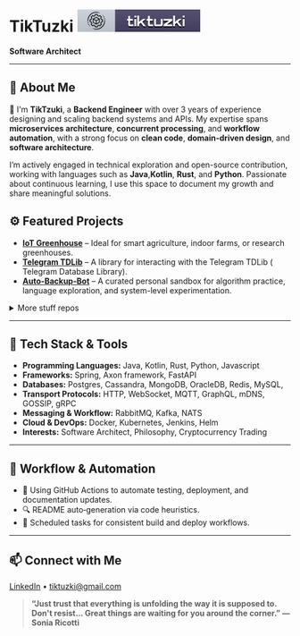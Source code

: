 # TikTuzki [![TikTuzki](./img/tik-badge.svg)](https://github.com/TikTzuki/TikTzuki)

**Software Architect**

---

## 🚀 About Me

👋 I'm **TikTzuki**, a **Backend Engineer** with over 3 years of experience designing and
scaling backend systems and APIs. My expertise spans **microservices architecture**, **concurrent processing**, and
**workflow automation**, with a strong focus on **clean code**, **domain-driven design**, and **software architecture**.

I’m actively engaged in technical exploration and open-source contribution, working with languages such as
**Java**,**Kotlin**, **Rust**, and **Python**. Passionate about continuous learning, I use this space to document my
growth and share meaningful solutions.

## ⚙️ Featured Projects

- [**IoT Greenhouse**](https://github.com/TikTzuki/prometheus-greenhouse) – Ideal for smart agriculture, indoor farms,
  or research greenhouses.
- [**Telegram TDLib**](https://github.com/TikTzuki/telegram-tdlib) – A library for interacting with the Telegram TDLib (
  Telegram Database Library).
- [**Auto‑Backup‑Bot**](https://github.com/TikTzuki/learning-lab) – A curated personal sandbox for algorithm practice,
  language exploration, and system-level experimentation.

<details>
<summary>More stuff repos</summary>

- nvim
- nio-lab
- mvc-store
- room-manager-lite
- money-bag
- tik-scripts
- tiktuzki-charts
- sgu-project

</details>

---

## 🧰 Tech Stack & Tools

- **Programming Languages:** Java, Kotlin, Rust, Python, Javascript
- **Frameworks:** Spring, Axon framework, FastAPI
- **Databases:** Postgres, Cassandra, MongoDB, OracleDB, Redis, MySQL,
- **Transport Protocols:** HTTP, WebSocket, MQTT, GraphQL, mDNS, GOSSIP, gRPC
- **Messaging & Workflow:** RabbitMQ, Kafka, NATS
- **Cloud & DevOps:** Docker, Kubernetes, Jenkins, Helm
- **Interests:** Software Architect, Philosophy, Cryptocurrency Trading

---

## 🧩 Workflow & Automation

- 🧠 Using GitHub Actions to automate testing, deployment, and documentation updates.
- 🔍 README auto‑generation via code heuristics.
- 🔄 Scheduled tasks for consistent build and deploy workflows.

---

## 📫 Connect with Me

[LinkedIn](https://www.linkedin.com/in/tiktuzki/) • tiktuzki@gmail.com


**<blockquote>&ldquo;Just trust that everything is unfolding the way it is supposed to. Don't resist... Great things are waiting for you around the corner.&rdquo; &mdash; <footer>Sonia Ricotti</footer></blockquote>**